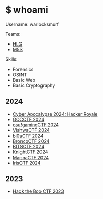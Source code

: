
# $ whoami

Username: warlocksmurf

Teams: 
* [HLG](https://ctftime.org/team/276386)
* [M53](https://ctftime.org/team/211971)

Skills:
* Forensics
* OSINT
* Basic Web
* Basic Cryptography

## 2024
* [Cyber Apocalypse 2024: Hacker Royale](https://github.com/warlocksmurf/ctftime-writeups/blob/main/htbcyberCTF2024)
* [GCCCTF 2024](https://github.com/warlocksmurf/ctftime-writeups/blob/main/GCCCTF24)
* [osu!gamingCTF 2024](https://github.com/warlocksmurf/ctftime-writeups/blob/main/osu!gamingCTF24)
* [VishwaCTF 2024](https://github.com/warlocksmurf/ctftime-writeups/blob/main/VishwaCTF24)
* [bi0sCTF 2024](https://github.com/warlocksmurf/ctftime-writeups/blob/main/bi0sCTF24)
* [BroncoCTF 2024](https://github.com/warlocksmurf/ctftime-writeups/blob/main/BroncoCTF24)
* [BITSCTF 2024](https://github.com/warlocksmurf/ctftime-writeups/blob/main/BITSCTF24)
* [KnightCTF 2024](https://github.com/warlocksmurf/ctftime-writeups/blob/main/KnightCTF24)
* [MapnaCTF 2024](https://github.com/warlocksmurf/ctftime-writeups/blob/main/MapnaCTF24)
* [IrisCTF 2024](https://github.com/warlocksmurf/ctftime-writeups/blob/main/IrisCTF24)

## 2023
* [Hack the Boo CTF 2023](https://github.com/warlocksmurf/ctftime-writeups/blob/main/htbooCTF2023)
